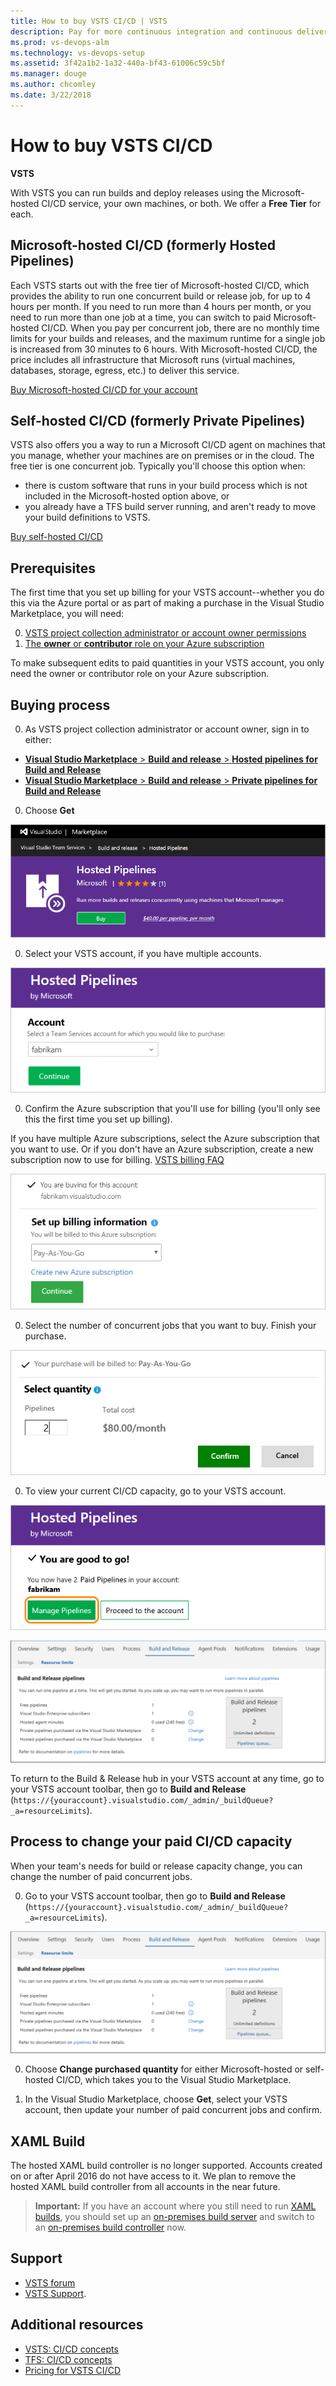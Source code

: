 ```yaml
---
title: How to buy VSTS CI/CD | VSTS
description: Pay for more continuous integration and continuous delivery (CI/CD) concurrency using VSTS (Visual Studio Online, VSO, VSTS)
ms.prod: vs-devops-alm
ms.technology: vs-devops-setup
ms.assetid: 3f42a1b2-1a32-440a-bf43-61006c59c5bf
ms.manager: douge
ms.author: chcomley
ms.date: 3/22/2018
---
```

[//]: # (monikerRange: 'vsts')

#  How to buy VSTS CI/CD

**VSTS**

With VSTS you can run builds and deploy releases using the Microsoft-hosted CI/CD service, your own machines, or both. 
We offer a **Free Tier** for each.

## Microsoft-hosted CI/CD (formerly Hosted Pipelines)
Each VSTS starts out with the free tier of Microsoft-hosted CI/CD, which provides the ability to run one concurrent build or release job, for 
up to 4 hours per month. If you need to run more than 4 hours per month, or you need to run more than one job at a time, you can switch to 
paid Microsoft-hosted CI/CD. When you pay per concurrent job, there are no monthly time limits for your builds and releases, and the maximum 
runtime for a single job is increased from 30 minutes to 6 hours. With Microsoft-hosted CI/CD, the price includes 
all infrastructure that Microsoft runs (virtual machines, databases, storage, egress, etc.) to deliver this service.

[Buy Microsoft-hosted CI/CD for your account](https://marketplace.visualstudio.com/items?itemName=ms.build-release-hosted-pipelines)

## Self-hosted CI/CD (formerly Private Pipelines)
VSTS also offers you a way to run a Microsoft CI/CD agent on machines that you manage, whether your machines are on premises or in the cloud. 
The free tier is one concurrent job.
Typically you'll choose this option when:
* there is custom software that runs in your build process which is not included in the Microsoft-hosted option above, or
* you already have a TFS build server running, and aren't ready to move your build definitions to VSTS.

[Buy self-hosted CI/CD](https://marketplace.visualstudio.com/items?itemName=ms.build-release-private-pipelines)

<a name="buy-build-release"></a>
## Prerequisites

The first time that you set up billing for your VSTS account--whether you do this via the Azure portal or as part of making a purchase in the Visual Studio Marketplace, you will need:

0. [VSTS project collection administrator or account owner permissions](vsts-billing-faq.md#find-owner)
0. [The **owner** or **contributor** role on your Azure subscription](add-backup-billing-managers.md)

To make subsequent edits to paid quantities in your VSTS account, you only need the owner or contributor role on your Azure subscription.

## Buying process

0.  As VSTS project collection administrator or account owner,
sign in to either:

  *  [**Visual Studio Marketplace** > **Build and release** > **Hosted pipelines for Build and Release**](https://marketplace.visualstudio.com/items?itemName=ms.build-release-hosted-pipelines)
  *  [**Visual Studio Marketplace** > **Build and release** > **Private pipelines for Build and Release**](https://marketplace.visualstudio.com/items?itemName=ms.build-release-private-pipelines)<p/>

0.  Choose **Get**

  ![Select your VSTS account](_img/get-more-build-load-testing/buy-hosted-build-release-pipelines.png)

0.  Select your VSTS account, if you have multiple accounts.

  ![Select your VSTS account](_img/get-more-build-load-testing/select-team-services-account.png)

0.  Confirm the Azure subscription that you'll use for billing (you'll only see this the first time you set up billing).

  If you have multiple Azure subscriptions,
  select the Azure subscription that you want to use.
  Or if you don't have an Azure subscription,
  create a new subscription now to use for billing.
  [VSTS billing FAQ](vsts-billing-faq.md)

  ![Confirm or select your Azure subscription](_img/get-more-build-load-testing/select-azure-subscription.png)

0.  Select the number of concurrent jobs that you want to buy. Finish your purchase.

  ![Select number of concurrent jobs to buy](_img/get-more-build-load-testing/select-number-hosted-pipelines.png)

0.  To view your current CI/CD capacity, go to your VSTS account.

  ![View CI/CD capacity in your VSTS account](_img/get-more-build-load-testing/confirm-hosted-pipeline-purchase.png)

  ![Go to VSTS account toolbar > Build and Release](_img/get-more-build-load-testing/manage-pipelines-team-services.png)

  To return to the Build & Release hub in
  your VSTS account at any time,
  go to your VSTS account toolbar,
  then go to **Build and Release**
  (```https://{youraccount}.visualstudio.com/_admin/_buildQueue?_a=resourceLimits```).

<a name="change-paid-pipelines"></a>
## Process to change your paid CI/CD capacity

When your team's needs for build or release capacity change, you can change the number of paid concurrent jobs.

0.  Go to your VSTS account toolbar, then go to **Build and Release**
(```https://{youraccount}.visualstudio.com/_admin/_buildQueue?_a=resourceLimits```).

  ![Go to VSTS account toolbar > Build and Release](_img/get-more-build-load-testing/manage-pipelines-team-services.png)

0.  Choose **Change purchased quantity** for either Microsoft-hosted or self-hosted CI/CD, which takes you to the Visual Studio Marketplace.

0.  In the Visual Studio Marketplace, choose **Get**, select your VSTS account, then update your number of paid concurrent jobs and confirm.

## XAML Build
The hosted XAML build controller is no longer supported.
  Accounts created on or after April 2016 do not have access to it.
  We plan to remove the hosted XAML build controller from all accounts in the near future.

  > **Important:** If you have an account where you still need to run [XAML builds](https://msdn.microsoft.com/en-us/library/ms181709%28v=vs.120%29.aspx),
  > you should set up an [on-premises build server](https://msdn.microsoft.com/en-us/library/ms252495%28v=vs.120%29.aspx)
  > and switch to an [on-premises build controller](https://msdn.microsoft.com/en-us/library/ee330987%28v=vs.120%29.aspx) now.

## Support

* [VSTS forum](https://social.msdn.microsoft.com/Forums/en-us/home?forum=TFService)
* [VSTS Support](https://www.visualstudio.com/team-services/support).

## Additional resources

* [VSTS: CI/CD concepts](../build-release/concepts/licensing/concurrent-pipelines-ts.md)
* [TFS: CI/CD concepts](../build-release/concepts/licensing/concurrent-pipelines-tfs.md)
* [Pricing for VSTS CI/CD](https://www.visualstudio.com/team-services/pricing)
